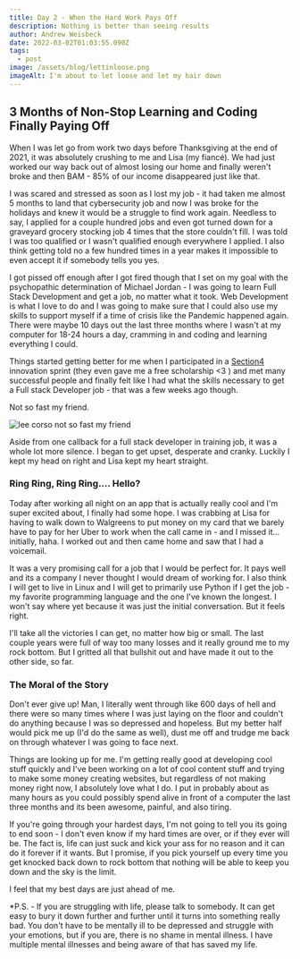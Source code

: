 ```yaml
---
title: Day 2 - When the Hard Work Pays Off
description: Nothing is better than seeing results
author: Andrew Weisbeck
date: 2022-03-02T01:03:55.090Z
tags:
  - post
image: /assets/blog/lettinloose.png
imageAlt: I'm about to let loose and let my hair down
---
```

## 3 Months of Non-Stop Learning and Coding Finally Paying Off

When I was let go from work two days before Thanksgiving at the end of 2021, it was absolutely crushing to me and Lisa (my fiancé). We had just worked our way back out of almost losing our home and finally weren't broke and then BAM - 85% of our income disappeared just like that. 

I was scared and stressed as soon as I lost my job - it had taken me almost 5 months to land that cybersecurity job and now I was broke for the holidays and knew it would be a struggle to find work again. Needless to say, I applied for a couple hundred jobs and even got turned down for a graveyard grocery stocking job 4 times that the store couldn't fill. I was told I was too qualified or I wasn't qualified enough everywhere I applied. I also think getting told no a few hundred times in a year makes it impossible to even accept it if somebody tells you yes. 

I got pissed off enough after I got fired though that I set on my goal with the psychopathic determination of Michael Jordan - I was going to learn Full Stack Development and get a job, no matter what it took. Web Development is what I love to do and I was going to make sure that I could also use my skills to support myself if a time of crisis like the Pandemic happened again. There were maybe 10 days out the last three months where I wasn't at my computer for 18-24 hours a day, cramming in and coding and learning everything I could.

Things started getting better for me when I participated in a [Section4](https://www.section4.com/) innovation sprint (they even gave me a free scholarship <3 ) and met many successful people and finally felt like I had what the skills necessary to get a Full stack Developer job - that was a few weeks ago though.

Not so fast my friend. 

![lee corso not so fast my friend](/assets/blog/lee-corso-not-so-fast.gif "And Lee Corso came out of nowhere...")

Aside from one callback for a full stack developer in training job, it was a whole lot more silence. I began to get upset, desperate and cranky. Luckily I kept my head on right and Lisa kept my heart straight. 

### Ring Ring, Ring Ring.... Hello?

Today after working all night on an app that is actually really cool and I'm super excited about, I finally had some hope. I was crabbing at Lisa for having to walk down to Walgreens to put money on my card that we barely have to pay for her Uber to work when the call came in - and I missed it... initially, haha. I worked out and then came home and saw that I had a voicemail. 

It was a very promising call for a job that I would be perfect for. It pays well and its a company I never thought I would dream of working for. I also think I will get to live in Linux and I will get to primarily use Python if I get the job - my favorite programming language and the one I've known the longest. I won't say where yet because it was just the initial conversation. But it feels right.

I'll take all the victories I can get, no matter how big or small. The last couple years were full of way too many losses and it really ground me to my rock bottom. But I gritted all that bullshit out and have made it out to the other side, so far. 

### The Moral of the Story

Don't ever give up! Man, I literally went through like 600 days of hell and there were so many times where I was just laying on the floor and couldn't do anything because I was so depressed and hopeless. But my better half would pick me up (I'd do the same as well), dust me off and trudge me back on through whatever I was going to face next. 

Things are looking up for me. I'm getting really good at developing cool stuff quickly and I've been working on a lot of cool content stuff and trying to make some money creating websites, but regardless of not making money right now, I absolutely love what I do. I put in probably about as many hours as you could possibly spend alive in front of a computer the last three months and its been awesome, painful, and also tiring. 

If you're going through your hardest days, I'm not going to tell you its going to end soon - I don't even know if my hard times are over, or if they ever will be. The fact is, life can just suck and kick your ass for no reason and it can do it forever if it wants. But I promise, if you pick yourself up every time you get knocked back down to rock bottom that nothing will be able to keep you down and the sky is the limit. 

I feel that my best days are just ahead of me.

\*P.S. - If you are struggling with life, please talk to somebody. It can get easy to bury it down further and further until it turns into something really bad. You don't have to be mentally ill to be depressed and struggle with your emotions, but if you are, there is no shame in mental illness. I have multiple mental illnesses and being aware of that has saved my life.